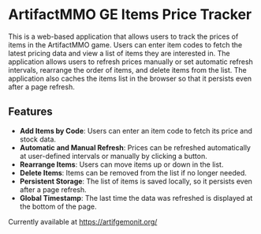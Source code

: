 # ArtifactMMO GE Items Price Tracker

This is a web-based application that allows users to track the prices of items in the ArtifactMMO game. Users can enter item codes to fetch the latest pricing data and view a list of items they are interested in. The application allows users to refresh prices manually or set automatic refresh intervals, rearrange the order of items, and delete items from the list. The application also caches the items list in the browser so that it persists even after a page refresh.

## Features

- **Add Items by Code**: Users can enter an item code to fetch its price and stock data.
- **Automatic and Manual Refresh**: Prices can be refreshed automatically at user-defined intervals or manually by clicking a button.
- **Rearrange Items**: Users can move items up or down in the list.
- **Delete Items**: Items can be removed from the list if no longer needed.
- **Persistent Storage**: The list of items is saved locally, so it persists even after a page refresh.
- **Global Timestamp**: The last time the data was refreshed is displayed at the bottom of the page.

Currently available at https://artifgemonit.org/
